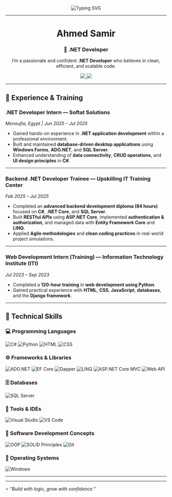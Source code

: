 <!-- 👋 Animated Typing Banner -->
<div align="center">
  <img src="https://readme-typing-svg.herokuapp.com?font=Fira+Code&pause=1000&color=36BCF7&center=true&vCenter=true&width=500&lines=Hello+Coders!+👋;I'm+Ahmed+Samir;A+Passionate+.NET+Developer+🚀" alt="Typing SVG" />
</div>

---

<!-- 🧠 About Me -->
<div align="center">

# Ahmed Samir  
### 💼 .NET Developer  

I’m a passionate and confident **.NET Developer** who believes in clean, efficient, and scalable code.  

<p align="center">
  <a href="https://mail.google.com/mail/?view=cm&fs=1&to=ahmedsemido14@gmail.com" target="_blank">
    <img src="https://img.shields.io/badge/Gmail-D14836?style=for-the-badge&logo=gmail&logoColor=white"/>
  </a>
  <a href="https://www.linkedin.com/in/ahmed-samir-dev" target="_blank">
    <img src="https://img.shields.io/badge/LinkedIn-0077B5?style=for-the-badge&logo=linkedin&logoColor=white"/>
  </a>
</p>


</div>

---
## 💼 Experience & Training

### **.NET Developer Intern — Softat Solutions**  
*Menoufia, Egypt | Jun 2025 – Jul 2025*  
- Gained hands-on experience in **.NET application development** within a professional environment.  
- Built and maintained **database-driven desktop applications** using **Windows Forms**, **ADO.NET**, and **SQL Server**.  
- Enhanced understanding of **data connectivity**, **CRUD operations**, and **UI design principles** in **C#**.  

---

### **Backend .NET Developer Trainee — Upskilling IT Training Center**  
*Feb 2025 – Jul 2025*  
- Completed an **advanced backend development diploma (84 hours)** focused on **C#**, **.NET Core**, and **SQL Server**.  
- Built **RESTful APIs** using **ASP.NET Core**, implemented **authentication & authorization**, and managed data with **Entity Framework Core** and **LINQ**.  
- Applied **Agile methodologies** and **clean coding practices** in real-world project simulations.  

---

### **Web Development Intern (Training) — Information Technology Institute (ITI)**  
*Jul 2023 – Sep 2023*  
- Completed a **120-hour training** in **web development using Python**.  
- Gained practical experience with **HTML**, **CSS**, **JavaScript**, **databases**, and the **Django framework**.  

---

## 🧩 Technical Skills  

### 💻 Programming Languages  
![C#](https://img.shields.io/badge/C%23-6A5ACD?style=for-the-badge&logo=c-sharp&logoColor=white)
![Python](https://img.shields.io/badge/Python-4B8BBE?style=for-the-badge&logo=python&logoColor=FFD43B)
![HTML](https://img.shields.io/badge/HTML5-FC6D26?style=for-the-badge&logo=html5&logoColor=white)
![CSS](https://img.shields.io/badge/CSS3-2965F1?style=for-the-badge&logo=css3&logoColor=white)

### ⚙️ Frameworks & Libraries  
![ADO.NET](https://img.shields.io/badge/ADO.NET-5C2D91?style=for-the-badge&logo=dotnet&logoColor=white)
![EF Core](https://img.shields.io/badge/Entity%20Framework%20Core-4B0082?style=for-the-badge&logo=dotnet&logoColor=white)
![Dapper](https://img.shields.io/badge/Dapper-9370DB?style=for-the-badge&logo=dotnet&logoColor=white)
![LINQ](https://img.shields.io/badge/LINQ-7B68EE?style=for-the-badge&logo=dotnet&logoColor=white)
![ASP.NET Core MVC](https://img.shields.io/badge/ASP.NET%20Core%20MVC-483D8B?style=for-the-badge&logo=dotnet&logoColor=white)
![Web API](https://img.shields.io/badge/Web%20API-6A5ACD?style=for-the-badge&logo=dotnet&logoColor=white)

### 🗄️ Databases  
![SQL Server](https://img.shields.io/badge/SQL%20Server-B22222?style=for-the-badge&logo=microsoft-sql-server&logoColor=white)

### 🧰 Tools & IDEs  
![Visual Studio](https://img.shields.io/badge/Visual%20Studio-5C2D91?style=for-the-badge&logo=visual-studio&logoColor=white)
![VS Code](https://img.shields.io/badge/VS%20Code-1E90FF?style=for-the-badge&logo=visual-studio-code&logoColor=white)

### 🧱 Software Development Concepts  
![OOP](https://img.shields.io/badge/OOP-4682B4?style=for-the-badge&logo=target&logoColor=white)
![SOLID Principles](https://img.shields.io/badge/SOLID%20Principles-4169E1?style=for-the-badge&logo=codeforces&logoColor=white)
![Git](https://img.shields.io/badge/Git-DE4C36?style=for-the-badge&logo=git&logoColor=white)

### 💽 Operating Systems  
![Windows](https://img.shields.io/badge/Windows-1E90FF?style=for-the-badge&logo=windows&logoColor=white)

---

---

⭐ _“Build with logic, grow with confidence.”_
